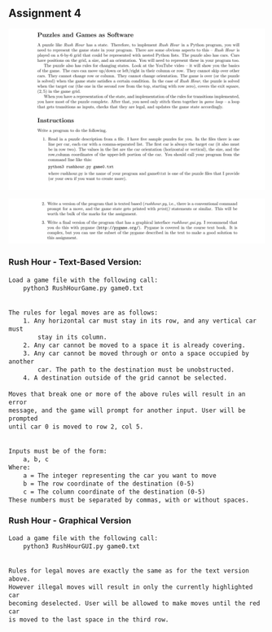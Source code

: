## Assignment 4

![Cap 1](https://github.com/jasminecronin/intro-to-cs-I/blob/master/Coursework/Assignments/Assignment%204/assignment4-1.png)

![Cap 2](https://github.com/jasminecronin/intro-to-cs-I/blob/master/Coursework/Assignments/Assignment%204/assignment4-2.png)

### Rush Hour - Text-Based Version:

	Load a game file with the following call:
		python3 RushHourGame.py game0.txt
		

	The rules for legal moves are as follows:
		1. Any horizontal car must stay in its row, and any vertical car must
			stay in its column.
		2. Any car cannot be moved to a space it is already covering.
		3. Any car cannot be moved through or onto a space occupied by another
			car. The path to the destination must be unobstructed.
		4. A destination outside of the grid cannot be selected.
			
	Moves that break one or more of the above rules will result in an error
	message, and the game will prompt for another input. User will be prompted
	until car 0 is moved to row 2, col 5.


	Inputs must be of the form: 
		a, b, c	
	Where:
		a = The integer representing the car you want to move
		b = The row coordinate of the destination (0-5)
		c = The column coordinate of the destination (0-5)	
	These numbers must be separated by commas, with or without spaces.


### Rush Hour - Graphical Version

	Load a game file with the following call:	
		python3 RushHourGUI.py game0.txt
		
		
	Rules for legal moves are exactly the same as for the text version above.
	However illegal moves will result in only the currently highlighted car
	becoming deselected. User will be allowed to make moves until the red car
	is moved to the last space in the third row.
